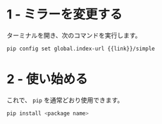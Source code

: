 # 1 - ミラーを変更する
ターミナルを開き、次のコマンドを実行します。

```bash
pip config set global.index-url {{link}}/simple
```

# 2 - 使い始める
これで、 `pip` を通常どおり使用できます。

```bash
pip install <package name>
```
